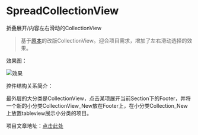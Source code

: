 # SpreadCollectionView
折叠展开/内容左右滑动的CollectionView

>基于[原本](https://github.com/XZwalk/SpreadCollectionView)的改版CollectionView。迎合项目需求，增加了左右滑动选择的效果。

效果图：

![效果](/images/collectionview/show.gif)

控件结构关系简介：

最外层的大分类是CollectionView，点击某项展开当前Section下的Footer，并将一个新的小分类CollectionView_New放在Footer上，在小分类Collection_New上放置tableview展示小分类的项目。

项目文章地址：[点击此处](http://mrvokie.github.io/ios/2016/07/29/folder-spread-collectionview/)
